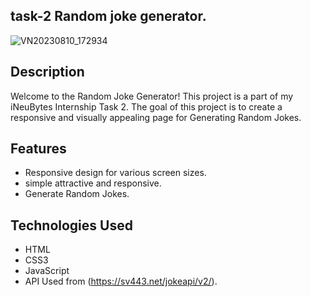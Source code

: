 
## task-2 Random joke generator. <br>

![VN20230810_172934](https://github.com/amank0259/iNeuBytes-Internship/assets/94205023/9af7d3ed-a9c3-49e6-9136-15ab07604a37)

## Description

Welcome to the Random Joke Generator! This project is a part of my iNeuBytes Internship Task 2. The goal of this project is to create a responsive and visually appealing page for Generating Random Jokes.

## Features

- Responsive design for various screen sizes.
- simple attractive and responsive.
- Generate Random Jokes.

## Technologies Used

- HTML
- CSS3
- JavaScript
- API Used from (https://sv443.net/jokeapi/v2/).



